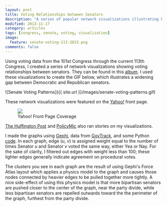 ```yaml
---
layout: post
title: Voting Relationships between Senators
description: "A series of popular network visualizations illustrating how senators in the 101st through 113th Congresses have voted."
modified: 2013-11-17
category: articles
tags: [congress, senate, voting, visualization]
image:
  feature: senate-voting-113-2013.png
comments: false
---
```


Using voting data from the 101st Congress through the current 113th Congress, I created a series of network visualizations showing voting relationships between senators. They can be found in this [album](http://imgur.com/a/Wmoex#0). I used these visualizations to create the GIF below, which illustrates a widening gap between Democratic and Republican senators.

![Senate Voting Patterns]({{ site.url }}/images/senate-voting-patterns.gif)

These network visualizations were featured on the [Yahoo!](http://news.yahoo.com/the-splitting-of-the-senate--now-in-convenient-gif-form-213908185.html) front page.

<figure>
    <a href="http://i.imgur.com/PFBRsNy.png"><img src="http://i.imgur.com/PFBRsNy.png"></a>
    <figcaption>Yahoo! Front Page Coverage</figcaption>
</figure>

[The Huffington Post](http://www.huffingtonpost.com/2013/11/13/senate-polarization_n_4268863.html?1384374260) and [PolicyMic](http://www.policymic.com/articles/73435/what-s-wrong-with-the-senate-in-one-simple-gif) also ran stories on my visualizations.

I made the graphs using [Gephi](https://gephi.org/), data from [GovTrack](https://www.govtrack.us/data/congress/), and some Python [code](http://nbviewer.ipython.org/urls/gist.github.com/rlucioni/1ef3c5c9412569b4c82d/raw/22bbb04b1ac700fd79c57379ad93c2fe6fc254d5/senate-voting-relationships). In each graph, edge (*u*, *v*) is assigned weight equal to the number of times Senator *u* and Senator *v* voted the same way, either Yea or Nay. For the sake of clarity, I filtered out edges with weight less than 100; these lighter edges generally indicate agreement on procedural votes.

The clusters you see in each graph are the result of using Gephi's Force Atlas layout which applies a physics model to the graph and causes those nodes connected by heavier edges to be pulled together more tightly. A nice side-effect of using this physics model is that more bipartisan senators are pushed closer to the center of the graph, near the party divide, while less bipartisan senators are repelled outwards toward the the perimeter of the graph, furthest from the party divide.
